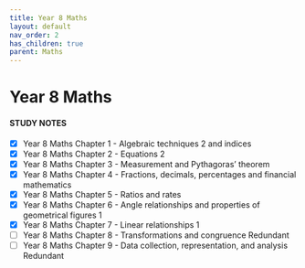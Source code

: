 ```yaml
---
title: Year 8 Maths
layout: default
nav_order: 2
has_children: true
parent: Maths
---
```


# Year 8 Maths

#### STUDY NOTES

- [x] Year 8 Maths Chapter 1 - Algebraic techniques 2 and indices
- [x] Year 8 Maths Chapter 2 - Equations 2
- [x] Year 8 Maths Chapter 3 - Measurement and Pythagoras’ theorem
- [x] Year 8 Maths Chapter 4 - Fractions, decimals, percentages and financial mathematics
- [x] Year 8 Maths Chapter 5 - Ratios and rates
- [x] Year 8 Maths Chapter 6 - Angle relationships and properties of geometrical figures 1
- [x] Year 8 Maths Chapter 7 - Linear relationships 1
- [ ] Year 8 Maths Chapter 8 - Transformations and congruence <label class="label label-yellow">Redundant</label>
- [ ] Year 8 Maths Chapter 9 - Data collection, representation, and analysis <label class="label label-yellow">Redundant</label>